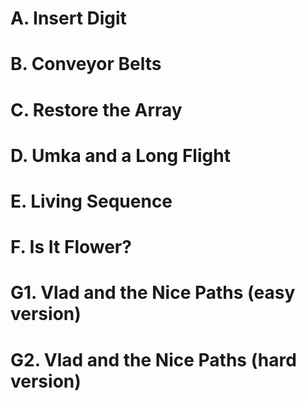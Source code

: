 # A. Insert Digit
# B. Conveyor Belts
# C. Restore the Array
# D. Umka and a Long Flight
# E. Living Sequence
# F. Is It Flower?
# G1. Vlad and the Nice Paths (easy version)
# G2. Vlad and the Nice Paths (hard version)
